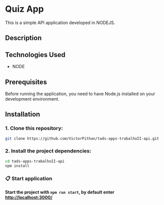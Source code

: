 # Quiz App

This is a simple API application developed in NODEJS.

## Description


## Technologies Used

- NODE

## Prerequisites

Before running the application, you need to have Node.js installed on your development environment.

## Installation

### 1. Clone this repository:
```bash
git clone https://github.com/VictorPithan/tads-apps-trabalhoII-api.git
```

### 2. Install the project dependencies:
```bash
cd tads-apps-trabalhoII-api
npm install
```

### 📋 Start application
#### Start the project with `npm run start`, by default enter [http://localhost:3000/](http://localhost:3000)
